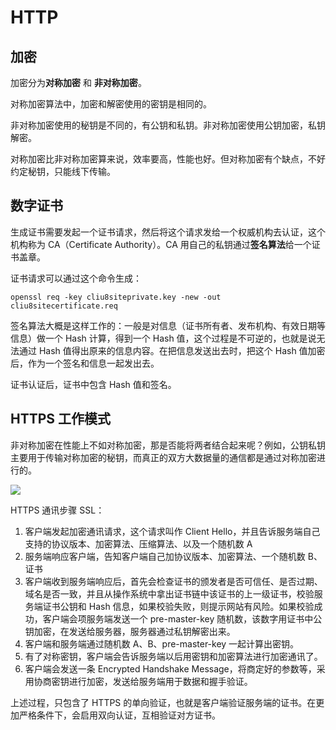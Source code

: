 # HTTP

## 加密

加密分为**对称加密** 和 **非对称加密**。

对称加密算法中，加密和解密使用的密钥是相同的。

非对称加密使用的秘钥是不同的，有公钥和私钥。非对称加密使用公钥加密，私钥解密。

对称加密比非对称加密算来说，效率要高，性能也好。但对称加密有个缺点，不好约定秘钥，只能线下传输。


## 数字证书

生成证书需要发起一个证书请求，然后将这个请求发给一个权威机构去认证，这个机构称为 CA（Certificate Authority）。CA 用自己的私钥通过**签名算法**给一个证书盖章。

证书请求可以通过这个命令生成：

`openssl req -key cliu8siteprivate.key -new -out cliu8sitecertificate.req`

签名算法大概是这样工作的：一般是对信息（证书所有者、发布机构、有效日期等信息）做一个 Hash 计算，得到一个 Hash 值，这个过程是不可逆的，也就是说无法通过 Hash 值得出原来的信息内容。在把信息发送出去时，把这个 Hash 值加密后，作为一个签名和信息一起发出去。

证书认证后，证书中包含 Hash 值和签名。

## HTTPS 工作模式

非对称加密在性能上不如对称加密，那是否能将两者结合起来呢？例如，公钥私钥主要用于传输对称加密的秘钥，而真正的双方大数据量的通信都是通过对称加密进行的。

![](leanote://file/getImage?fileId=5d6537def9c44353ed000000)

HTTPS 通讯步骤 SSL：
1. 客户端发起加密通讯请求，这个请求叫作 Client Hello，并且告诉服务端自己支持的协议版本、加密算法、压缩算法、以及一个随机数 A
2. 服务端响应客户端，告知客户端自己加协议版本、加密算法、一个随机数 B、证书
3. 客户端收到服务端响应后，首先会检查证书的颁发者是否可信任、是否过期、域名是否一致，并且从操作系统中拿出证书链中该证书的上一级证书，校验服务端证书公钥和 Hash 信息，如果校验失败，则提示网站有风险。如果校验成功，客户端会项服务端发送一个 pre-master-key 随机数，该数字用证书中公钥加密，在发送给服务器，服务器通过私钥解密出来。
4. 客户端和服务端通过随机数 A、B、pre-master-key 一起计算出密钥。
5. 有了对称密钥，客户端会告诉服务端以后用密钥和加密算法进行加密通讯了。
6. 客户端会发送一条 Encrypted Handshake Message，将商定好的参数等，采用协商密钥进行加密，发送给服务端用于数据和握手验证。

上述过程，只包含了 HTTPS 的单向验证，也就是客户端验证服务端的证书。在更加严格条件下，会启用双向认证，互相验证对方证书。



